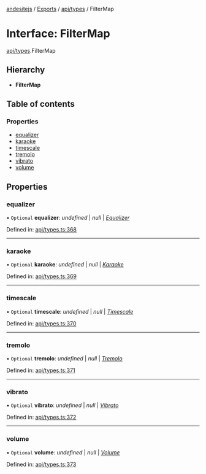 [andesitejs](../../README.md) / [Exports](../../modules.md) / [api/types](../../modules/api_types.md) / FilterMap

# Interface: FilterMap

[api/types](../../modules/api_types.md).FilterMap

## Hierarchy

* **FilterMap**

## Table of contents

### Properties

- [equalizer](types.filtermap.md#equalizer)
- [karaoke](types.filtermap.md#karaoke)
- [timescale](types.filtermap.md#timescale)
- [tremolo](types.filtermap.md#tremolo)
- [vibrato](types.filtermap.md#vibrato)
- [volume](types.filtermap.md#volume)

## Properties

### equalizer

• `Optional` **equalizer**: *undefined* \| *null* \| [*Equalizer*](types.equalizer.md)

Defined in: [api/types.ts:368](https://github.com/Lavaclient/andesite/blob/7241e28/src/api/types.ts#L368)

___

### karaoke

• `Optional` **karaoke**: *undefined* \| *null* \| [*Karaoke*](types.karaoke.md)

Defined in: [api/types.ts:369](https://github.com/Lavaclient/andesite/blob/7241e28/src/api/types.ts#L369)

___

### timescale

• `Optional` **timescale**: *undefined* \| *null* \| [*Timescale*](types.timescale.md)

Defined in: [api/types.ts:370](https://github.com/Lavaclient/andesite/blob/7241e28/src/api/types.ts#L370)

___

### tremolo

• `Optional` **tremolo**: *undefined* \| *null* \| [*Tremolo*](types.tremolo.md)

Defined in: [api/types.ts:371](https://github.com/Lavaclient/andesite/blob/7241e28/src/api/types.ts#L371)

___

### vibrato

• `Optional` **vibrato**: *undefined* \| *null* \| [*Vibrato*](types.vibrato.md)

Defined in: [api/types.ts:372](https://github.com/Lavaclient/andesite/blob/7241e28/src/api/types.ts#L372)

___

### volume

• `Optional` **volume**: *undefined* \| *null* \| [*Volume*](types.volume.md)

Defined in: [api/types.ts:373](https://github.com/Lavaclient/andesite/blob/7241e28/src/api/types.ts#L373)

